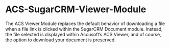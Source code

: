 # ACS-SugarCRM-Viewer-Module
The ACS Viewer Module replaces the default behavior of downloading a file when a file link is clicked within the SugarCRM Document module. Instead, the file selected is displayed within Accusoft’s ACS Viewer, and of course, the option to download your document is preserved. 
